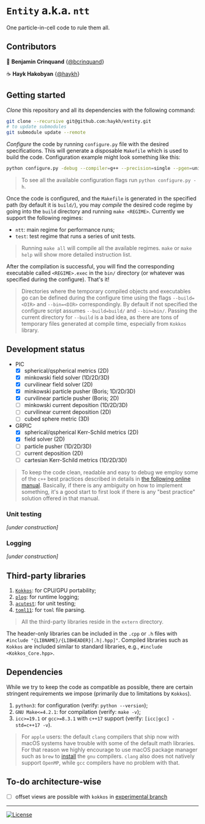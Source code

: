 # `Entity` a.k.a. `ntt`
One particle-in-cell code to rule them all.

## Contributors

🍵 __Benjamin Crinquand__ {[@bcrinquand](https://github.com/bcrinquand)}  

☕ __Hayk Hakobyan__ {[@haykh](https://github.com/haykh)}

## Getting started

_Clone_ this repository and all its dependencies with the following command:

```sh
git clone --recursive git@github.com:haykh/entity.git
# to update submodules
git submodule update --remote
```

_Configure_ the code by running `configure.py` file with the desired specifications. This will generate a disposable `Makefile` which is used to build the code. Configuration example might look something like this:

```sh
python configure.py -debug --compiler=g++ --precision=single --pgen=unit/boris
```

> To see all the available configuration flags run `python configure.py -h`.

Once the code is configured, and the `Makefile` is generated in the specified path (by default it is `build/`), you may _compile_ the desired code regime by going into the `build` directory and running `make <REGIME>`. Currently we support the following regimes:

* `ntt`: main regime for performance runs;
* `test`: test regime that runs a series of unit tests.

> Running `make all` will compile all the available regimes. `make` or `make help` will show more detailed instruction list.

After the compilation is successful, you will find the corresponding executable called `<REGIME>.exec` in the `bin/` directory (or whatever was specified during the configure). That's it!

> Directories where the temporary compiled objects and executables go can be defined during the configure time using the flags `--build=<DIR>` and `--bin=<DIR>` correspondingly. By default if not specified the configure script assumes `--build=build/` and `--bin=bin/`. Passing the current directory for `--build` is a bad idea, as there are tons of temporary files generated at compile time, especially from `Kokkos` library.  

## Development status

* PIC
  - [x] spherical/qspherical metrics (2D)
  - [x] minkowski field solver (1D/2D/3D)
  - [x] curvilinear field solver (2D)
  - [x] minkowski particle pusher (Boris; 1D/2D/3D)
  - [x] curvilinear particle pusher (Boris; 2D)
  - [ ] minkowski current deposition (1D/2D/3D)
  - [ ] curvilinear current deposition (2D)
  - [ ] cubed sphere metric (3D)
* GRPIC
  - [x] spherical/qspherical Kerr-Schild metrics (2D)
  - [x] field solver (2D)
  - [ ] particle pusher (1D/2D/3D)
  - [ ] current deposition (2D)
  - [ ] cartesian Kerr-Schild metrics (1D/2D/3D)

> To keep the code clean, readable and easy to debug we employ some of the `c++` best practices described in details in [the following online manual](https://www.learncpp.com/). Basically, if there is any ambiguity on how to implement something, it's a good start to first look if there is any "best practice" solution offered in that manual.

### Unit testing

_[under construction]_

### Logging

_[under construction]_

## Third-party libraries

1. [`Kokkos`](https://github.com/kokkos/kokkos/): for CPU/GPU portability;
2. [`plog`](https://github.com/SergiusTheBest/plog): for runtime logging;
3. [`acutest`](https://github.com/mity/acutest): for unit testing;
4. [`toml11`](https://github.com/ToruNiina/toml11): for `toml` file parsing.

> All the third-party libraries reside in the `extern` directory.

The header-only libraries can be included in the `.cpp` or `.h` files with `#include "{LIBNAME}/{LIBHEADER}[.h|.hpp]"`. Compiled libraries such as `Kokkos` are included similar to standard libraries, e.g., `#include <Kokkos_Core.hpp>`.

## Dependencies

While we try to keep the code as compatible as possible, there are certain stringent requirements we impose (primarily due to limitations by `Kokkos`).

1. `python3`: for configuration (verify: `python --version`);
2. `GNU Make<=4.2.1`: for compilation (verify: `make -v`);
3. `icc>=19.1` or `gcc>=8.3.1` with `c++17` support (verify: `[icc|gcc] -std=c++17 -v`).

> For `apple` users: the default `clang` compilers that ship now with macOS systems have trouble with some of the default math libraries. For that reason we highly encourage to use macOS package manager such as `brew` to [install](https://formulae.brew.sh/formula/gcc) the `gnu` compilers. `clang` also does not natively support `OpenMP`, while `gcc` compilers have no problem with that.

## To-do architecture-wise

- [ ] offset views are possible with `kokkos` in [experimental branch](https://github.com/kokkos/kokkos/wiki/Offset-View)

---

[![License](https://img.shields.io/badge/License-BSD%203--Clause-blue.svg)](https://opensource.org/licenses/BSD-3-Clause)
